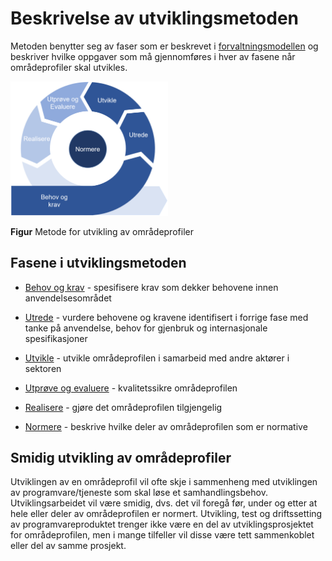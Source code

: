 # Beskrivelse av utviklingsmetoden

Metoden benytter seg av faser som er beskrevet i [forvaltningsmodellen](https://www.ehelse.no/standardisering/standarder/forvaltningsmodell-for-normerende-produkter-fra-direktoratet-for-e-helse) og beskriver hvilke oppgaver som må gjennomføres i hver av fasene når områdeprofiler skal utvikles.
  
<img src="../../images/no-domain-metode.png" alt="Metode for utvikling av områdeprofiler" width="50%" />

**Figur** Metode for utvikling av områdeprofiler

## Fasene i utviklingsmetoden

- [Behov og krav](behov-og-krav.md) - spesifisere krav som dekker behovene innen anvendelsesområdet

- [Utrede](utrede.md) - vurdere behovene og kravene identifisert i forrige fase med tanke på anvendelse, behov for gjenbruk og internasjonale spesifikasjoner

- [Utvikle](utvikle.md) - utvikle områdeprofilen i samarbeid med andre aktører i sektoren

- [Utprøve og evaluere](utprøve-og-evaluere.md) - kvalitetssikre områdeprofilen

- [Realisere](realisere.md) - gjøre det områdeprofilen tilgjengelig

- [Normere](normere.md) - beskrive hvilke deler av områdeprofilen som er normative

## Smidig utvikling av områdeprofiler  

Utviklingen av en områdeprofil vil ofte skje i sammenheng med utviklingen av programvare/tjeneste som skal løse et samhandlingsbehov. Utviklingsarbeidet vil være smidig, dvs. det vil foregå før, under og etter at hele eller deler av områdeprofilen er normert. Utvikling, test og driftssetting av programvareproduktet trenger ikke være en del av utviklingsprosjektet for områdeprofilen, men i mange tilfeller vil disse være tett sammenkoblet eller del av samme prosjekt.

